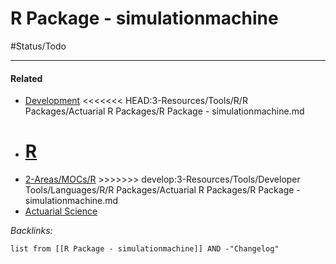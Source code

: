 # R Package - simulationmachine

\#Status/Todo 

---

#### Related

* [Development](../../../../../../../2-Areas/MOCs/Development.md)
  \<\<\<\<\<\<\< HEAD:3-Resources/Tools/R/R Packages/Actuarial R Packages/R Package - simulationmachine.md
* [R](../../../../../../../2-Areas/Code/R/R.md)
  =======
* [2-Areas/MOCs/R](../../../../../../../2-Areas/MOCs/R.md)
  \>>>>>>> develop:3-Resources/Tools/Developer Tools/Languages/R/R Packages/Actuarial R Packages/R Package - simulationmachine.md
* [Actuarial Science](../../../../../../../2-Areas/MOCs/Actuarial%20Science.md)

*Backlinks:*

````dataview
list from [[R Package - simulationmachine]] AND -"Changelog"
````
